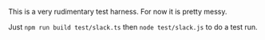 This is a very rudimentary test harness. For now it is pretty messy.

Just
  `npm run build test/slack.ts` then
  `node test/slack.js`
to do a test run.
